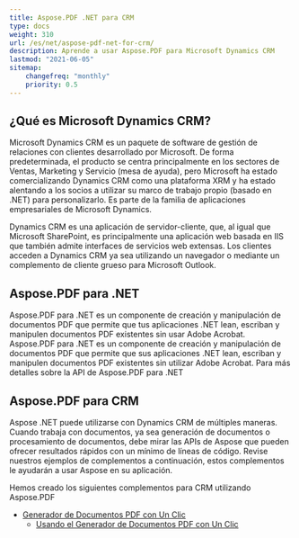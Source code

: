 ```yaml
---
title: Aspose.PDF .NET para CRM
type: docs
weight: 310
url: /es/net/aspose-pdf-net-for-crm/
description: Aprende a usar Aspose.PDF para Microsoft Dynamics CRM
lastmod: "2021-06-05"
sitemap:
    changefreq: "monthly"
    priority: 0.5
---
```


## ¿Qué es Microsoft Dynamics CRM?

Microsoft Dynamics CRM es un paquete de software de gestión de relaciones con clientes desarrollado por Microsoft. De forma predeterminada, el producto se centra principalmente en los sectores de Ventas, Marketing y Servicio (mesa de ayuda), pero Microsoft ha estado comercializando Dynamics CRM como una plataforma XRM y ha estado alentando a los socios a utilizar su marco de trabajo propio (basado en .NET) para personalizarlo. Es parte de la familia de aplicaciones empresariales de Microsoft Dynamics.

Dynamics CRM es una aplicación de servidor-cliente, que, al igual que Microsoft SharePoint, es principalmente una aplicación web basada en IIS que también admite interfaces de servicios web extensas. Los clientes acceden a Dynamics CRM ya sea utilizando un navegador o mediante un complemento de cliente grueso para Microsoft Outlook.

## Aspose.PDF para .NET

Aspose.PDF para .NET es un componente de creación y manipulación de documentos PDF que permite que tus aplicaciones .NET lean, escriban y manipulen documentos PDF existentes sin usar Adobe Acrobat.
Aspose.PDF para .NET es un componente de creación y manipulación de documentos PDF que permite que sus aplicaciones .NET lean, escriban y manipulen documentos PDF existentes sin utilizar Adobe Acrobat.
Para más detalles sobre la API de Aspose.PDF para .NET

## Aspose.PDF para CRM

Aspose .NET puede utilizarse con Dynamics CRM de múltiples maneras. Cuando trabaja con documentos, ya sea generación de documentos o procesamiento de documentos, debe mirar las APIs de Aspose que pueden ofrecer resultados rápidos con un mínimo de líneas de código. Revise nuestros ejemplos de complementos a continuación, estos complementos le ayudarán a usar Aspose en su aplicación.

Hemos creado los siguientes complementos para CRM utilizando Aspose.PDF

- [Generador de Documentos PDF con Un Clic](/pdf/es/net/oneclick-pdf-document-generator/)
  - [Usando el Generador de Documentos PDF con Un Clic](/pdf/es/net/using-oneclick-pdf-document-generator/)
